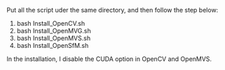 Put all the script uder the same directory, and then follow the step below:
1. bash Install_OpenCV.sh
2. bash Install_OpenMVG.sh
3. bash Install_OpenMVS.sh
4. bash Install_OpenSfM.sh

In the installation, I disable the CUDA option in OpenCV and OpenMVS.
